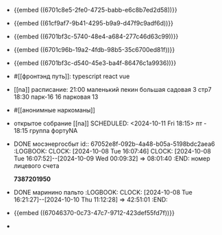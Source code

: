 - {{embed ((6701c8e5-2fe0-4725-babb-e6c8b7ed2d58))}}
- {{embed ((61cf9af7-9b41-4295-b9a9-d47f9c9adf6d))}}
- {{embed ((6701bf3c-5740-48e4-a684-277c46d63c99))}}
- {{embed ((6701c96b-19a2-4fdb-98b5-35c6700ed81f))}}
- {{embed ((6701bf3c-d540-45e3-ba4f-86476c1a9936))}}
- #[[фронтэнд путь]]:
  typescript
  react
  vue
- [[na]] 
  расписание:
  21:00 маленький пекин
  большая садовая 3 стр7
  18:30 парк-16
  16 парковая 13
- #[[анонимные наркоманы]]
- открытое собрание [[na]] 
  SCHEDULED: <2024-10-11 Fri 18:15>
  пт - 18:15
  группа фортуNA
- DONE мосэнергосбыт 
  id:: 67052e8f-092b-4a48-b05a-5198bdc2aea6
  :LOGBOOK:
  CLOCK: [2024-10-08 Tue 16:07:46]
  CLOCK: [2024-10-08 Tue 16:07:52]--[2024-10-09 Wed 00:09:32] =>  08:01:40
  :END:
  номер лицевого счета
  
  **7387201950**
- DONE маринино пальто
  :LOGBOOK:
  CLOCK: [2024-10-08 Tue 16:21:27]--[2024-10-10 Thu 11:12:28] =>  42:51:01
  :END:
- {{embed ((67046370-0c73-47c7-9712-423def55fd7f))}}
-